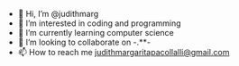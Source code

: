 - 👋 Hi, I’m @judithmarg
- 👀 I’m interested in coding and programming
- 🌱 I’m currently learning computer science
- 💞️ I’m looking to collaborate on -.**-
- 📫 How to reach me judithmargaritapacollalli@gmail.com

<!---
judithmarg/judithmarg is a ✨ special ✨ repository because its `README.md` (this file) appears on your GitHub profile.
You can click the Preview link to take a look at your changes.
--->
